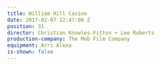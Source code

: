 ```yaml
---
title: William Hill Casino
date: 2017-02-07 12:47:00 Z
position: 31
director: Christian Knowles-Fitton + Lee Roberts
production-company: The Mob Film Company
equipment: Arri Alexa
is-shown: false
---
```


